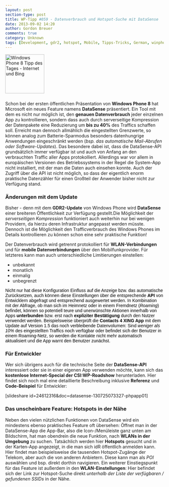 ```yaml
---
layout: post
section-type: post
title: WP-Tipp #059 - Datenverbrauch und Hotspot-Suche mit DataSense
date: 2013-09-02 14:20
author: Gordon Breuer
comments: true
category: Unknown
tags: [Development, gdr2, hotspot, Mobile, Tipps-Tricks, German, winphone, wlan]
---
```

<img class="alignleft size-full wp-image-4250" style="margin-right: 10px; margin-bottom: 10px;" alt="Windows Phone 8 Tipp des Tages - Internet und Bing" src="http://anheledirwp.blob.core.windows.net/wordpress/2013/09/WP-TdT-Internet-Bing-8.png" width="124" height="124" />

Schon bei der ersten öffentlichen Präsentation von <strong>Windows Phone 8</strong> hat Microsoft ein neues Feature namens <strong>DataSense</strong> präsentiert. Ein Tool mit dem es nicht nur möglich ist, den <strong>genauen Datenverbrauch</strong> jeder einzelnen App zu kontrollieren, sondern dass auch durch serverseitige Kompression der Datenpakete eine Reduzierung um <strong>bis zu 40%</strong> des Traffics schaffen soll. Erreicht man dennoch allmählich die eingestellten Grenzwerte, so können analog zum Batterie-Sparmodus besonders datenhungrige Anwendungen eingeschränkt werden (<em>bsp. das automatische Mail-Abrufen oder Software-Updates</em>). Das besondere dabei ist, dass die DataSense-API grundsätzlich immer verfügbar ist und auch von Anfang an den verbrauchten Traffic aller Apps protokolliert. Allerdings war vor allem in europäischen Versionen des Betriebssystems in der Regel die System-App nicht installiert, mit der man die Daten auch einsehen konnte. Auch der Zugriff über die API ist nicht möglich, so dass der eigentlich enorm praktische Datenzähler für einen Großteil der Anwender bisher nicht zur Verfügung stand.
<h3>Änderungen mit dem Update</h3>
Bisher - denn mit dem <strong>GDR2-Update</strong> von Windows Phone wird <strong>DataSense</strong> einer breiteren Öffentlichkeit zur Verfügung gestellt.Die Möglichkeit der <em>serverseitigen Kompression</em> funktioniert auch weiterhin nur bei wenigen Providern, da hierzu deren Infrastruktur angepasst werden müsste. Dennoch ist die Möglichkeit den Trafficverbrauch des Windows Phones im Details kontrollieren zu können schon eine sehr praktische Funktion!

Der Datenverbrauch wird getrennt protokolliert für <strong>WLAN-Verbindungen</strong> und für <strong>mobile Datenverbindungen</strong> über den Mobilfunkprovider. Für letzteres kann man auch unterschiedliche Limitierungen einstellen:
<ul>
	<li>unbekannt</li>
	<li>monatlich</li>
	<li>einmalig</li>
	<li>unbegrenzt</li>
</ul>
<span style="color: #000000; font-family: sans-serif;">Nicht nur hat diese Konfiguration Einfluss auf die Anzeige bzw. das automatische Zurücksetzen, auch können diese Einstellungen über die entsprechende <strong>API</strong> von Entwicklern abgefragt und entsprechend ausgewertet werden. In Kombination mit der Abfrage, ob man sich im Heimnetz oder in einem Fremdnetz (<em>Roaming</em>) befindet, können so potentiell teure und unerwünschte Aktionen innerhalb von Apps <strong>unterbunden</strong> bzw. erst nach <strong>expliziter Bestätigung</strong> durch den Nutzer verwendet werden. Beispielsweise überprüft die <strong>Contacts 4 XING App</strong> mit dem Update auf Version 1.5 das noch verbleibende Datenvolumen: Sind <em>weniger als 10%</em> des eingestellten Traffics noch verfügbar oder befindet sich der Benutzer in einem Roaming-Netz, so werden die Kontakte nicht mehr automatisch aktualisiert und die App warnt den Benutzer zunächst.</span>
<h3>Für Entwickler</h3>
Wer sich übrigens auch für die technische Seite der <strong>DataSense-API</strong> interessiert oder sie in einer eigenen App verwenden möchte, kann sich das <strong>kostenlose Internet-Special der CSI:WP-Roadshow</strong> herunterladen. Hier findet sich noch mal eine detaillierte Beschreibung inklusive <strong>Referenz</strong> und <strong>Code-Beispiel</strong> für Entwickler:

[slideshare id=24612316&amp;doc=datasense-130725073327-phpapp01]
<h3>Das unscheinbare Feature: Hotspots in der Nähe</h3>
Neben den vielen nützlichen Funktionen von DataSense wird ein mindestens ebenso praktisches Feature oft übersehen: Öffnet man in der DataSense-App die App-Bar, also die Icon-/Menüleiste ganz unten am Bildschirm, hat man obendrein die neue Funktion, nach <strong>WLANs in der Umgebung</strong> zu suchen. Tatsächlich werden hier <strong>Hotspots</strong> gesucht und in der Karten-App angezeigt, in die man sich idR öffentlich anmelden kann. Hier findet man beispielsweise die tausenden Hotspot-Zugänge der Telekom, aber auch die von anderen Anbietern. Diese kann man als <em>POI</em> auswählen und bsp. direkt dorthin navigieren. Ein weiterer Einstiegspunkt für das Feature ist außerdem in den<strong> WLAN-Einstellungen</strong>: Hier befindet sich der Link zur Hotspot-Suche direkt <em>unterhalb der Liste der verfügbaren / gefundenen SSIDs</em> in der Nähe.
